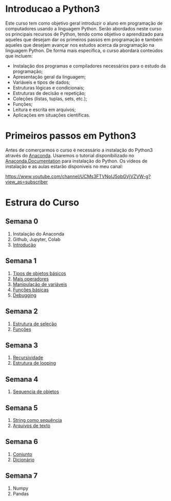 # Introducao a Python3

Este curso tem como objetivo geral introduzir o aluno em programação de 
computadores usando a linguagem Python. Serão abordados neste curso os principais 
recursos de Python, tendo como objetivo o aprendizado para aqueles que desejam dar os 
primeiros passos em programação e também aqueles que desejam avançar nos estudos acerca da programação na linguagem Python.
 De forma mais específica, o curso abordará conteúdos que incluem:

- Instalação dos programas e compiladores necessários para o estudo da 
programação;
- Apresentação geral da linguagem;
- Variáveis e tipos de dados;
- Estruturas lógicas e condicionais; 
- Estruturas de decisão e repetição; 
- Coleções (listas, tuplas, sets, etc.); 
- Funções;
- Leitura e escrita em arquivos; 
- Aplicações em situações científicas.

# Primeiros passos em Python3

Antes de comerçarmos o curso é necessário a instalação do Python3 através do [Anaconda](https://www.anaconda.com/). Usaremos o tutorial disponibilizado no [Anaconda.Documentation](https://docs.anaconda.com/anaconda/) para instalação do Python. Os vídeos de instalação e as aulas estarão disponiveis no meu canal:

https://www.youtube.com/channel/UCMs3FTVNoIJ5obGVjVZVW-g?view_as=subscriber

# Estrura do Curso

## Semana 0

1. Instalação do Anaconda
2. Github, Jupyter, Colab
3. [Introdução](Curso.ipynb#Introdução)

## Semana 1

1. [Tipos de objetos básicos](Curso.ipynb#Tipos-de-objetos-básicos)
2. [Mais operadores](Curso.ipynb#Mais-operadores)
3. [Manipulação de variáveis](Curso.ipynb#Manipulação-de-variáveis)
4. [Funções básicas](Curso.ipynb#Funções-básicas)
5. [Debugging](Curso.ipynb#Debugging)

## Semana 2

1. [Estrutura de seleção](Curso.ipynb#Estrutura-de-seleção)
2. [Funções](Curso.ipynb#Funções)

## Semana 3

1. [Recursividade](Curso.ipynb#Recursividade)
2. [Estrutura de looping](Curso.ipynb#Estrutura-de-looping)

## Semana 4

1. [Sequencia de objetos](Curso.ipynb#Sequencia-de-objetos)

## Semana 5

1. [String como sequência](Curso.ipynb#String-como-sequência)
2. [Arquivos de texto](Curso.ipynb#Arquivos-de-texto)

## Semana 6

1. [Conjunto](Curso.ipynb#Conjunto)
2. [Dicionário](Curso.ipynb#Dicionário)

## Semana 7

1. Numpy
2. Pandas
